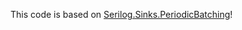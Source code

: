 This code is based on [Serilog.Sinks.PeriodicBatching](https://github.com/serilog/serilog-sinks-periodicbatching)!